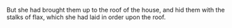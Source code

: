 But she had brought them up to the roof of the house, and hid them with the stalks of flax, which she had laid in order upon the roof.
